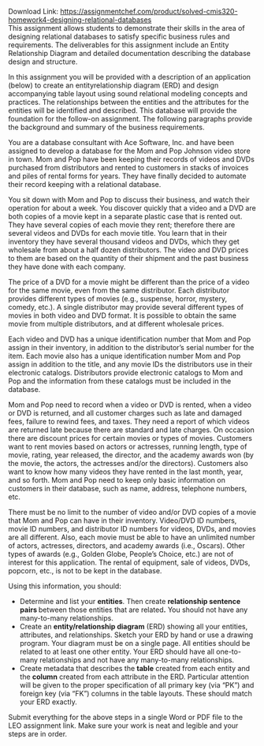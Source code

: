Download Link: https://assignmentchef.com/product/solved-cmis320-homework4-designing-relational-databases
<br>
This assignment allows students to demonstrate their skills in the area of designing relational databases to satisfy specific business rules and requirements. The deliverables for this assignment include an Entity Relationship Diagram and detailed documentation describing the database design and structure.

In this assignment you will be provided with a description of an application (below) to create an entityrelationship diagram (ERD) and design accompanying table layout using sound relational modeling concepts and practices. The relationships between the entities and the attributes for the entities will be identified and described. This database will provide the foundation for the follow-on assignment. The following paragraphs provide the background and summary of the business requirements.

You are a database consultant with Ace Software, Inc. and have been assigned to develop a database for the Mom and Pop Johnson video store in town. Mom and Pop have been keeping their records of videos and DVDs purchased from distributors and rented to customers in stacks of invoices and piles of rental forms for years. They have finally decided to automate their record keeping with a relational database.

You sit down with Mom and Pop to discuss their business, and watch their operation for about a week. You discover quickly that a video and a DVD are both copies of a movie kept in a separate plastic case that is rented out. They have several copies of each movie they rent; therefore there are several videos and DVDs for each movie title. You learn that in their inventory they have several thousand videos and DVDs, which they get wholesale from about a half dozen distributors. The video and DVD prices to them are based on the quantity of their shipment and the past business they have done with each company.

The price of a DVD for a movie might be different than the price of a video for the same movie, even from the same distributor. Each distributor provides different types of movies (e.g., suspense, horror, mystery, comedy, etc.). A single distributor may provide several different types of movies in both video and DVD format. It is possible to obtain the same movie from multiple distributors, and at different wholesale prices.

Each video and DVD has a unique identification number that Mom and Pop assign in their inventory, in addition to the distributor’s serial number for the item. Each movie also has a unique identification number Mom and Pop assign in addition to the title, and any movie IDs the distributors use in their electronic catalogs. Distributors provide electronic catalogs to Mom and Pop and the information from these catalogs must be included in the database.

Mom and Pop need to record when a video or DVD is rented, when a video or DVD is returned, and all customer charges such as late and damaged fees, failure to rewind fees, and taxes. They need a report of which videos are returned late because there are standard and late charges. On occasion there are discount prices for certain movies or types of movies. Customers want to rent movies based on actors or actresses, running length, type of movie, rating, year released, the director, and the academy awards won (by the movie, the actors, the actresses and/or the directors). Customers also want to know how many videos they have rented in the last month, year, and so forth. Mom and Pop need to keep only basic information on customers in their database, such as name, address, telephone numbers, etc.

There must be no limit to the number of video and/or DVD copies of a movie that Mom and Pop can have in their inventory. Video/DVD ID numbers, movie ID numbers, and distributor ID numbers for videos, DVDs, and movies are all different. Also, each movie must be able to have an unlimited number of actors, actresses, directors, and academy awards (i.e., Oscars). Other types of awards (e.g., Golden Globe, People’s Choice, etc.) are not of interest for this application. The rental of equipment, sale of videos, DVDs, popcorn, etc., is not to be kept in the database.




Using this information, you should:

<ul>

 <li>Determine and list your <strong>entities</strong>. Then create <strong>relationship sentence pairs </strong>between those entities that are related<strong>.</strong> You should not have any many-to-many relationships.</li>

 <li>Create an <strong>entity/relationship diagram</strong> (ERD) showing all your entities, attributes, and relationships. Sketch your ERD by hand or use a drawing program. Your diagram must be on a single page.  All entities should be related to at least one other entity.  Your ERD should have all one-to-many relationships and not have any many-to-many relationships.</li>

 <li>Create metadata that describes the <strong>table</strong> created from each entity and the <strong>column</strong> created from each attribute in the ERD. Particular attention will be given to the proper specification of all primary key (via “PK”) and foreign key (via “FK”) columns in the table layouts. These should match your ERD exactly.</li>

</ul>

Submit everything for the above steps in a single Word or PDF file to the LEO assignment link.  Make sure your work is neat and legible and your steps are in order.